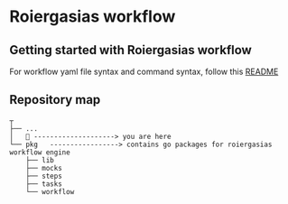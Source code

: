 # Roiergasias workflow


## Getting started with Roiergasias workflow
For workflow yaml file syntax and command syntax, follow this [README](../cmd/README.md)


## Repository map
```
┬
├── ...
│   📌 --------------------> you are here
└── pkg   -----------------> contains go packages for roiergasias workflow engine
    ├── lib
    ├── mocks
    ├── steps
    ├── tasks
    └── workflow
```
